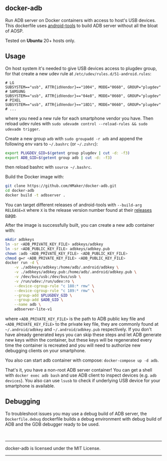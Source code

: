 ## docker-adb
Run ADB server on Docker containers with access to host's USB devices. This dockerfile uses [android-tools][1] to build ADB server without all the bloat of AOSP. 

Tested on **Ubuntu** 20+ hosts only.

## Usage
On host system it's needed to give USB devices access to plugdev group, for that create a new udev rule at `/etc/udev/rules.d/51-android.rules`:
```
# LG
SUBSYSTEM=="usb", ATTR{idVendor}=="1004", MODE="0660", GROUP="plugdev"
# SAMSUNG
SUBSYSTEM=="usb", ATTR{idVendor}=="04e8", MODE="0660", GROUP="plugdev"
# PIXEL
SUBSYSTEM=="usb", ATTR{idVendor}=="18D1", MODE="0660", GROUP="plugdev"
# ...
```
where you need a new rule for each smartphone vendor you have. Then reload udev rules with `sudo udevadm control --reload-rules && sudo udevadm trigger`.

Create a new group `adb` with `sudo groupadd -r adb` and append the following env vars to `~/.bashrc` (or `~/.zshrc`):
```bash
export PLUGDEV_GID=$(getent group plugdev | cut -d: -f3)
export ADB_GID=$(getent group adb | cut -d: -f3)
```
then reload bashrc with `source ~/.bashrc`.

Build the Docker image with:
```bash
git clone https://github.com/HMaker/docker-adb.git
cd docker-adb
docker build -t adbserver .
```
You can target different releases of android-tools with `--build-arg RELEASE=X` where `X` is the release version number found at their [releases page][2]. 

After the image is successfully built, you can create a new adb container with:
```bash
mkdir adbkeys
ln -sr <ADB_PRIVATE_KEY_FILE> adbkeys/adbkey
ln -sr <ADB_PUBLIC_KEY_FILE> adbkeys/adbkey.pub
chown :adb <ADB_PRIVATE_KEY_FILE> <ADB_PUBLIC_KEY_FILE>
chmod g=r <ADB_PRIVATE_KEY_FILE> <ADB_PUBLIC_KEY_FILE>
docker run -d \
    -v ./adbkeys/adbkey:/home/adb/.android/adbkey \
    -v ./adbkeys/adbkey.pub:/home/adb/.android/adbkey.pub \
    -v /dev/bus/usb:/dev/bus/usb \
    -v /run/udev:/run/udev:ro \
    --device-cgroup-rule "c 188:* rmw" \
    --device-cgroup-rule "c 189:* rmw" \
    --group-add $PLUGDEV_GID \
    --group-add $ADB_GID \
    --name adb \
    adbserver-lite-v1
```
where `<ADB_PRIVATE_KEY_FILE>` is the path to ADB public key file and `<ADB_PRIVATE_KEY_FILE>` to the private key file, they are commonly found at `~/.android/adbkey` and `~/.android/adbkey.pub` respectively. If you don't have already generated keys you can skip these steps and let ADB generate new keys within the container, but these keys will be regenerated every time the container is recreated and you will need to authorize new debugging clients on your smartphone.

You also can start adb container with compose: `docker-compose up -d adb`.

That's it, you have a non-root ADB server container! You can get a shell with `docker exec adb bash` and use ADB client to inspect devices (e.g. `adb devices`). You also can use `lsusb` to check if underlying USB device for your smartphone is available.

## Debugging
To troubleshoot issues you may use a debug build of ADB server, the `Dockerfile.debug` dockerfile builds a debug environment with debug build of ADB and the GDB debugger ready to be used.

<br>
<hr>
docker-adb is licensed under the MIT License.
<hr>

[1]: https://github.com/nmeum/android-tools
[2]: https://github.com/nmeum/android-tools/releases